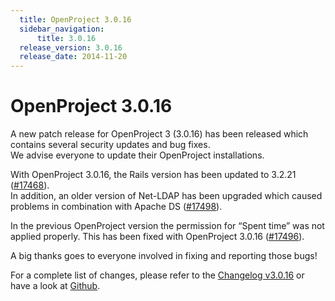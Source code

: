 ```yaml
---
  title: OpenProject 3.0.16
  sidebar_navigation:
      title: 3.0.16
  release_version: 3.0.16
  release_date: 2014-11-20
---
```


# OpenProject 3.0.16

A new patch release for OpenProject 3 (3.0.16) has been released which
contains several security updates and bug fixes.  
We advise everyone to update their OpenProject installations.

With OpenProject 3.0.16, the Rails version has been updated to 3.2.21
([#17468](https://community.openproject.org/work_packages/17468 "Updating Rails to 3.2.21 (closed)")).  
In addition, an older version of Net-LDAP has been upgraded which caused
problems in combination with Apache DS
([#17498](https://community.openproject.org/work_packages/17498 "Upgrade version of \"Net-LDAP\" (fixes problems with Apache DS) (closed)")).

In the previous OpenProject version the permission for “Spent time” was
not applied properly. This has been fixed with OpenProject 3.0.16
([#17496](https://community.openproject.org/work_packages/17496 "Permission for 'spent time' not applied on legacy WP view and list of time entries (closed)")).

A big thanks goes to everyone involved in fixing and reporting those
bugs!

For a complete list of changes, please refer to the 
[Changelog v3.0.16](https://community.openproject.org/versions/544) 
or have a look at 
[Github](https://github.com/opf/openproject/tree/v3.0.16).



